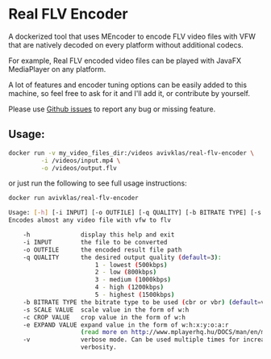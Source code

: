 Real FLV Encoder
================

A dockerized tool that uses MEncoder to encode FLV video files with VFW that are natively decoded on every platform without additional codecs. 

For example, Real FLV encoded video files can be played with JavaFX MediaPlayer on any platform.

A lot of features and encoder tuning options can be easily added to this machine, so feel free to ask for it and I'll add it, or contribute by yourself. 

Please use [Github issues](https://github.com/avivklas/real-flv-encoder/issues/new) to report any bug or missing feature.


Usage:
------
```bash
docker run -v my_video_files_dir:/videos avivklas/real-flv-encoder \
         -i /videos/input.mp4 \
         -o /videos/output.flv
```

or just run the following to see full usage instructions:
```bash
docker run avivklas/real-flv-encoder

Usage: [-h] [-i INPUT] [-o OUTFILE] [-q QUALITY] [-b BITRATE TYPE] [-s SCALE VALUE] [-c CROP VALUE]...
Encodes almost any video file with vfw to flv

    -h              display this help and exit
    -i INPUT        the file to be converted
    -o OUTFILE      the encoded result file path
    -q QUALITY      the desired output quality (default=3):
                        1 - lowest (500kbps)
                        2 - low (800kbps)
                        3 - medium (1000kbps)
                        4 - high (1200kbps)
                        5 - highest (1500kbps)
    -b BITRATE TYPE the bitrate type to be used (cbr or vbr) (default=vbr).
    -s SCALE VALUE  scale value in the form of w:h
    -c CROP VALUE   crop value in the form of w:h
    -e EXPAND VALUE expand value in the form of w:h:x:y:o:a:r
                    (read more on http://www.mplayerhq.hu/DOCS/man/en/mplayer.1.html#VIDEO FILTERS)
    -v              verbose mode. Can be used multiple times for increased
                    verbosity.

```